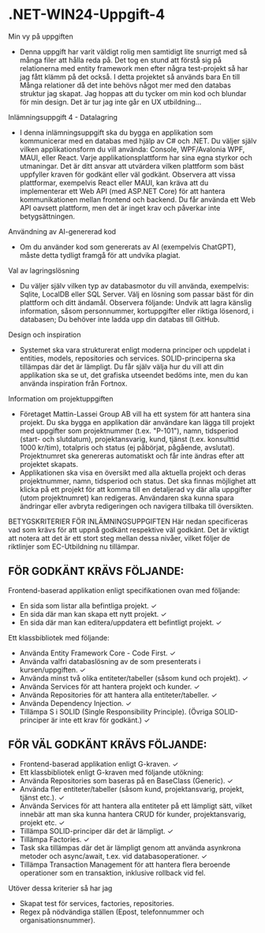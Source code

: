 # .NET-WIN24-Uppgift-4 

Min vy på uppgiften
- Denna uppgift har varit väldigt rolig men samtidigt lite snurrigt med så många filer att hålla reda på. Det tog en stund att förstå sig på relationerna med entity framework men efter några test-projekt så har jag fått klämm på det också. I detta projektet så används bara En till Många relationer då det inte behövs något mer med den databas struktur jag skapat. 
Jag hoppas att du tycker om min kod och blundar för min design. Det är tur jag inte går en UX utbildning... 



Inlämningsuppgift 4 - Datalagring
- I denna inlämningsuppgift ska du bygga en applikation som kommunicerar med en databas med hjälp av C# och .NET. Du väljer själv vilken applikationsform du vill använda: Console, WPF/Avalonia WPF, MAUI, eller React. Varje applikationsplattform har sina egna styrkor och utmaningar. Det är ditt ansvar att utvärdera vilken plattform som bäst uppfyller kraven för godkänt eller väl godkänt.
Observera att vissa plattformar, exempelvis React eller MAUI, kan kräva att du implementerar ett Web API (med ASP.NET Core) för att hantera kommunikationen mellan frontend och backend. Du får använda ett Web API oavsett plattform, men det är inget krav och påverkar inte betygsättningen.

Användning av AI-genererad kod
- Om du använder kod som genererats av AI (exempelvis ChatGPT), måste detta tydligt framgå för att undvika plagiat.

Val av lagringslösning
- Du väljer själv vilken typ av databasmotor du vill använda, exempelvis: Sqlite, LocalDB eller SQL Server. Välj en lösning som passar bäst för din plattform och ditt ändamål. Observera följande: Undvik att lagra känslig information, såsom personnummer, kortuppgifter eller riktiga lösenord, i databasen; Du behöver inte ladda upp din databas till GitHub.

Design och inspiration
- Systemet ska vara strukturerat enligt moderna principer och uppdelat i entities, models, repositories och services. SOLID-principerna ska tillämpas där det är lämpligt. Du får själv välja hur du vill att din applikation ska se ut, det grafiska utseendet bedöms inte, men du kan använda inspiration från Fortnox.

Information om projektuppgiften
- Företaget Mattin-Lassei Group AB vill ha ett system för att hantera sina projekt. Du ska bygga en applikation där användare kan lägga till projekt med uppgifter som projektnummer (t.ex. "P-101"), namn, tidsperiod (start- och slutdatum), projektansvarig, kund, tjänst (t.ex. konsulttid 1000 kr/tim), totalpris och status (ej påbörjat, pågående, avslutat). Projektnumret ska genereras automatiskt och får inte ändras efter att projektet skapats.
- Applikationen ska visa en översikt med alla aktuella projekt och deras projektnummer, namn, tidsperiod och status. Det ska finnas möjlighet att klicka på ett projekt för att komma till en detaljerad vy där alla uppgifter (utom projektnumret) kan redigeras. Användaren ska kunna spara ändringar eller avbryta redigeringen och navigera tillbaka till översikten.



BETYGSKRITERIER FÖR INLÄMNINGSUPPGIFTEN
Här nedan specificeras vad som krävs för att uppnå godkänt respektive väl godkänt. Det är viktigt att notera att det är ett stort steg mellan dessa nivåer, vilket följer de riktlinjer som EC-Utbildning nu tillämpar.

## FÖR GODKÄNT KRÄVS FÖLJANDE:

Frontend-baserad applikation enligt specifikationen ovan med följande:
- En sida som listar alla befintliga projekt. &#10003;
- En sida där man kan skapa ett nytt projekt. &#10003;
- En sida där man kan editera/uppdatera ett befintligt projekt. &#10003;

Ett klassbibliotek med följande:
- Använda Entity Framework Core - Code First. &#10003;
- Använda valfri databaslösning av de som presenterats i kursen/uppgiften. &#10003;
- Använda minst två olika entiteter/tabeller (såsom kund och projekt). &#10003;
- Använda Services för att hantera projekt och kunder. &#10003;
- Använda Repositories för att hantera alla entiteter/tabeller. &#10003;
- Använda Dependency Injection. &#10003;
- Tillämpa S i SOLID (Single Responsibility Principle). (Övriga SOLID-principer är inte ett krav för godkänt.) &#10003;

## FÖR VÄL GODKÄNT KRÄVS FÖLJANDE:
- Frontend-baserad applikation enligt G-kraven. &#10003;
- Ett klassbibliotek enligt G-kraven med följande utökning:
- Använda Repositories som baseras på en BaseClass (Generic). &#10003;
- Använda fler entiteter/tabeller (såsom kund, projektansvarig, projekt, tjänst etc.). &#10003;
- Använda Services för att hantera alla entiteter på ett lämpligt sätt, vilket innebär att man ska kunna hantera CRUD för kunder, projektansvarig, projekt etc. &#10003;
- Tillämpa SOLID-principer där det är lämpligt. &#10003;
- Tillämpa Factories. &#10003;
- Task ska tillämpas där det är lämpligt genom att använda asynkrona metoder och async/await, t.ex. vid databasoperationer. &#10003;
- Tillämpa Transaction Management för att hantera flera beroende operationer som en transaktion, inklusive rollback vid fel.

Utöver dessa kriterier så har jag
- Skapat test för services, factories, repositories.
- Regex på nödvändiga ställen (Epost, telefonnummer och organisationsnummer).
